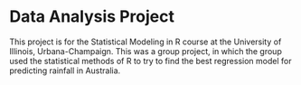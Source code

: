 # Data Analysis Project
This project is for the Statistical Modeling in R course at the University of Illinois, Urbana-Champaign. This was a group project, in which the group used the statistical methods of R to try to find the best regression model for predicting rainfall in Australia.
